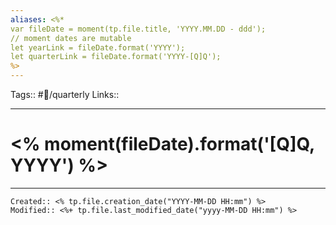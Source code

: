 ```yaml
---
aliases: <%*
var fileDate = moment(tp.file.title, 'YYYY.MM.DD - ddd');
// moment dates are mutable 
let yearLink = fileDate.format('YYYY');
let quarterLink = fileDate.format('YYYY-[Q]Q');
%>
---
```

Tags:: #📅/quarterly
Links:: 
___

# <% moment(fileDate).format('[Q]Q, YYYY') %>

___
```ad-fileInfo 
Created:: <% tp.file.creation_date("YYYY-MM-DD HH:mm") %>
Modified:: <%+ tp.file.last_modified_date("yyyy-MM-DD HH:mm") %>
```
